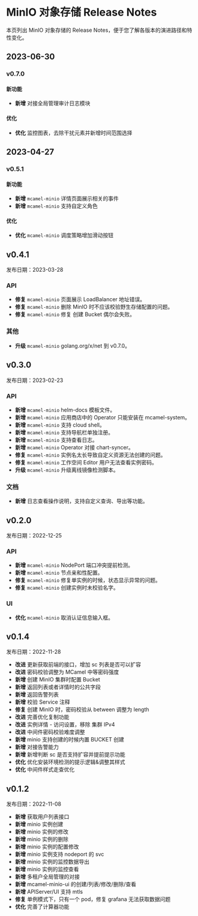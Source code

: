 # MinIO 对象存储 Release Notes

本页列出 MinIO 对象存储的 Release Notes，便于您了解各版本的演进路径和特性变化。

## 2023-06-30

### v0.7.0

#### 新功能

- **新增** 对接全局管理审计日志模块

#### 优化

- **优化** 监控图表，去除干扰元素并新增时间范围选择

## 2023-04-27

### v0.5.1

#### 新功能

- **新增** `mcamel-minio` 详情页面展示相关的事件
- **新增** `mcamel-minio` 支持自定义角色

#### 优化

- **优化** `mcamel-minio` 调度策略增加滑动按钮

## v0.4.1

发布日期：2023-03-28

### API

- **修复** `mcamel-minio` 页面展示 LoadBalancer 地址错误。
- **修复** `mcamel-minio` 删除 MinIO 时不应该校验野生存储配置的问题。
- **修复** `mcamel-minio` 修复 创建 Bucket 偶尔会失败。

### 其他

- **升级** `mcamel-minio` golang.org/x/net 到 v0.7.0。

## v0.3.0

发布日期：2023-02-23

### API

- **新增** `mcamel-minio` helm-docs 模板文件。
- **新增** `mcamel-minio` 应用商店中的 Operator 只能安装在 mcamel-system。
- **新增** `mcamel-minio` 支持 cloud shell。
- **新增** `mcamel-minio` 支持导航栏单独注册。
- **新增** `mcamel-minio` 支持查看日志。
- **新增** `mcamel-minio` Operator 对接 chart-syncer。
- **修复** `mcamel-minio` 实例名太长导致自定义资源无法创建的问题。
- **修复** `mcamel-minio` 工作空间 Editor 用户无法查看实例密码。
- **升级** `mcamel-minio` 升级离线镜像检测脚本。  

### 文档

- **新增** 日志查看操作说明，支持自定义查询、导出等功能。

## v0.2.0

发布日期：2022-12-25

### API

- **新增** `mcamel-minio` NodePort 端口冲突提前检测。
- **新增** `mcamel-minio` 节点亲和性配置。
- **修复** `mcamel-minio` 修复单实例的时候，状态显示异常的问题。
- **修复** `mcamel-minio` 创建实例时未校验名字。

### UI

- **优化** `mcamel-minio` 取消认证信息输入框。

## v0.1.4

发布日期：2022-11-28

- **改进** 更新获取前端的接口，增加 sc 列表是否可以扩容
- **改进** 密码校验调整为 MCamel 中等密码强度
- **新增** 创建 MinIO 集群时配置 Bucket
- **新增** 返回列表或者详情时的公共字段
- **新增** 返回告警列表
- **新增** 校验 Service 注释
- **修复** 创建 MinIO 时，密码校验从 between 调整为 length
- **改进** 完善优化复制功能
- **改进** 实例详情 - 访问设置，移除 集群 IPv4
- **改进** 中间件密码校验难度调整
- **新增** minio 支持创建的时候内置 BUCKET 创建
- **新增** 对接告警能力
- **新增** 新增判断 sc 是否支持扩容并提前提示功能
- **优化** 优化安装环境检测的提示逻辑&调整其样式
- **优化** 中间件样式走查优化

## v0.1.2

发布日期：2022-11-08

- **新增** 获取用户列表接口
- **新增** minio 实例创建
- **新增** minio 实例的修改
- **新增** minio 实例的删除
- **新增** minio 实例的配置修改
- **新增** minio 实例支持 nodeport 的 svc
- **新增** minio 实例的监控数据导出
- **新增** minio 实例的监控查看
- **新增** 多租户全局管理的对接
- **新增** mcamel-minio-ui 的创建/列表/修改/删除/查看
- **新增** APIServer/UI 支持 mtls
- **修复** 单例模式下，只有一个 pod，修复 grafana 无法获取数据问题
- **优化** 完善了计算器功能
